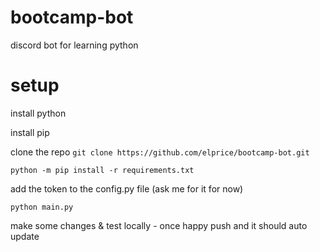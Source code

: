 # bootcamp-bot
discord bot for learning python


# setup
install python

install pip 

clone the repo `git clone https://github.com/elprice/bootcamp-bot.git`

`python -m pip install -r requirements.txt`

add the token to the config.py file (ask me for it for now)

`python main.py`

make some changes & test locally - once happy push and it should auto update
